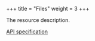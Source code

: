 +++
title = "Files"
weight = 3
+++

The resource description.

<em class="fa fa-fw fa-file-text-o"></em>[API specification](https://docs.myparcel.com/api-specification#/Files)